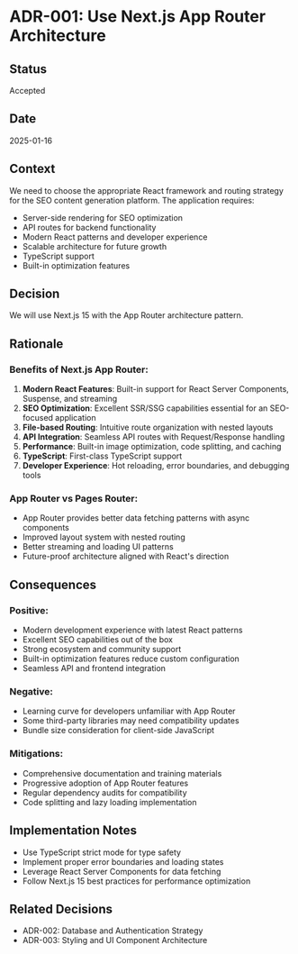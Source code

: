 # ADR-001: Use Next.js App Router Architecture

## Status
Accepted

## Date
2025-01-16

## Context
We need to choose the appropriate React framework and routing strategy for the SEO content generation platform. The application requires:

- Server-side rendering for SEO optimization
- API routes for backend functionality
- Modern React patterns and developer experience
- Scalable architecture for future growth
- TypeScript support
- Built-in optimization features

## Decision
We will use Next.js 15 with the App Router architecture pattern.

## Rationale

### Benefits of Next.js App Router:
1. **Modern React Features**: Built-in support for React Server Components, Suspense, and streaming
2. **SEO Optimization**: Excellent SSR/SSG capabilities essential for an SEO-focused application
3. **File-based Routing**: Intuitive route organization with nested layouts
4. **API Integration**: Seamless API routes with Request/Response handling
5. **Performance**: Built-in image optimization, code splitting, and caching
6. **TypeScript**: First-class TypeScript support
7. **Developer Experience**: Hot reloading, error boundaries, and debugging tools

### App Router vs Pages Router:
- App Router provides better data fetching patterns with async components
- Improved layout system with nested routing
- Better streaming and loading UI patterns
- Future-proof architecture aligned with React's direction

## Consequences

### Positive:
- Modern development experience with latest React patterns
- Excellent SEO capabilities out of the box
- Strong ecosystem and community support
- Built-in optimization features reduce custom configuration
- Seamless API and frontend integration

### Negative:
- Learning curve for developers unfamiliar with App Router
- Some third-party libraries may need compatibility updates
- Bundle size consideration for client-side JavaScript

### Mitigations:
- Comprehensive documentation and training materials
- Progressive adoption of App Router features
- Regular dependency audits for compatibility
- Code splitting and lazy loading implementation

## Implementation Notes
- Use TypeScript strict mode for type safety
- Implement proper error boundaries and loading states
- Leverage React Server Components for data fetching
- Follow Next.js 15 best practices for performance optimization

## Related Decisions
- ADR-002: Database and Authentication Strategy
- ADR-003: Styling and UI Component Architecture